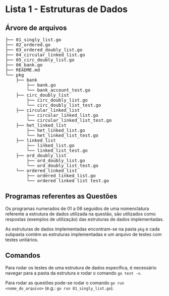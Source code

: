 # Lista 1 - Estruturas de Dados

## Árvore de arquivos

<pre>
├── 01_singly_list.go
├── 02_ordered.go
├── 03_ordered_doubly_list.go
├── 04_circular_linked_list.go
├── 05_circ_doubly_list.go
├── 06_bank.go
├── README.md
└── pkg
    ├── bank
        ├── bank.go
        └── bank_account_test.go
    ├── circ_doubly_list
        ├── circ_doubly_list.go
        └── circ_doubly_list_test.go
    ├── circular_linked_list
        ├── circular_linked_list.go
        └── circular_linked_list_test.go
    ├── het_linked_list
        ├── het_linked_list.go
        └── het_linked_list_test.go
    ├── linked_list
        ├── linked_list.go
        └── linked_list_test.go
    ├── ord_doubly_list
        ├── ord_doubly_list.go
        └── ord_doubly_list_test.go
    └── ordered_linked_list
        ├── ordered_linked_list.go
        └── ordered_linked_list_test.go
</pre>

## Programas referentes as Questões

Os programas numerados de 01 a 06 seguidos de uma nomenclatura referente a estrutura de dados utilizada na questão, 
são utilizados como respostas (exemplos de utilização) das estruturas de dados implementadas.

As estruturas de dados implementadas encontram-se na pasta `pkg` e cada subpasta contém as estruturas implementadas e um arquivo de testes com testes unitários.

## Comandos

Para rodar os testes de uma estrutura de dados específica, é necessário navegar para a pasta da estrutura e rodar o comando `go test -v`.

Para rodar as questões pode-se rodar o comando `go run <nome_do_arquivo>` (e.g.: `go run 01_singly_list.go`).

